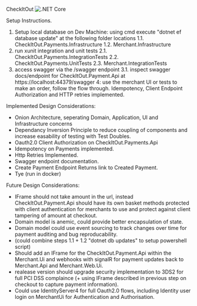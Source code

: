 CheckItOut
![.NET Core](https://github.com/DeanHavelock/CheckItOut/workflows/.NET%20Core/badge.svg)

Setup Instructions.
1. Setup local database on Dev Machine: using cmd execute "dotnet ef database update" at the following folder locations
  1.1. CheckItOut.Payments.Infrastructure
  1.2. Merchant.Infrastructure
2. run xunit integration and unit tests
  2.1. CheckItOut.Payments.IntegrationTests
  2.2. CheckItOut.Payments.UnitTests
  2.3. Merchant.IntegrationTests
3. access swagger via the /swagger endpoint
  3.1. inspect swagger docs/endpoint for CheckItOut.Payment.Api at https://localhost:44379/swagger
4: use the merchant UI or tests to make an order, follow the flow through. Idempotency, Client Endpoint Authorization and HTTP retries implemented.

Implemented Design Considerations:
 - Onion Architecture, seperating Domain, Application, UI and Infrastructure concerns
 - Dependancy Inversion Principle to reduce coupling of components and increase easability of testing with Test Doubles.
 - Oauth2.0 Client Authorization on CheckItOut.Payments.Api
 - Idempotency on Payments implemented.
 - Http Retries Implemented.
 - Swagger endpoint documentation.
 - Create Payment Endpoint Returns link to Created Payment.
 - Tye (run in docker)

Future Design Considerations:
 - IFrame should not take amount in the url, instead CheckItOut.Payment.Api should have its own basket methods protected with client authentication for merchants to use and protect against client tampering of amount at checkout.
 - Domain model is anemic, could provide better encapsulation of state.
 - Domain model could use event sourcing to track changes over time for payment auditing and bug reproducability.
 - (could combine steps 1.1 + 1.2 "dotnet db updates" to setup powershell script)
 - Should add an IFrame for the CheckItOut.Payment.Api within the Merchant.Ui and webhooks with signalR for payment updates back to Merchant.Api and Merchant.Web.Ui.
 - realease version should upgrade security implementation to 3DS2 for full PCI DSS complaince (+ using IFrame described in previous step on checkout to capture payment information).
 - Could use IdentityServer4 for full Oauth2.0 flows, including Identity user login on MerchantUi for Authentication and Authorisation.